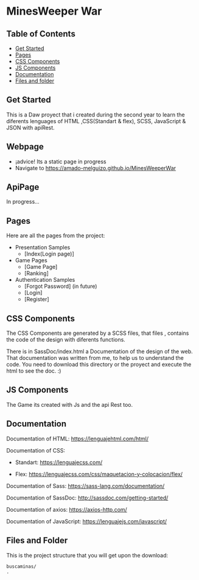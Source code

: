 # 
# MinesWeeper War

## Table of Contents

- [Get Started](#get-started)
- [Pages](#pages)
- [CSS Components](#css-components)
- [JS Components](#js-components)
- [Documentation](#documentation)
- [Files and folder](#files-and-folder)

## Get Started
This is a Daw proyect that i created during the second year to learn the diferents lenguages of HTML ,CSS(Standart & flex), SCSS, JavaScript & JSON with apiRest.

## Webpage
  - ¡advice! 
  Its a static page in progress
  - Navigate to https://amado-melguizo.github.io/MinesWeeperWar

## ApiPage
  In progress...

## Pages

Here are all the pages from the project:  
- Presentation Samples
  - [Index(Login page)]
- Game Pages
  - [Game Page]
  - [Ranking]
- Authentication Samples
  - [Forgot Password] (in future)
  - [Login]
  - [Register]

## CSS Components

The CSS  Components are generated by a SCSS files, that files , contains the code of the design with diferents functions.

There is in SassDoc/index.html a Documentation of the design of the web. That documentation was written from me, to help us to understand the code.
You need to download this directory or the proyect and execute the html to see the doc. :)
## JS Components

The Game its created with Js and the api Rest too.

## Documentation

Documentation of HTML: https://lenguajehtml.com/html/

Documentation of CSS:
- Standart: https://lenguajecss.com/

- Flex: https://lenguajecss.com/css/maquetacion-y-colocacion/flex/

Documentation of Sass: https://sass-lang.com/documentation/

Documentation of SassDoc: http://sassdoc.com/getting-started/

Documentation of axios: https://axios-http.com/

Documentation of JavaScript: https://lenguajejs.com/javascript/


## Files and Folder

This is the project structure that you will get upon the download:

```
buscaminas/
.
```

